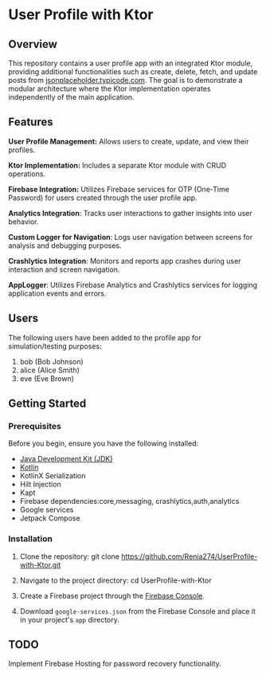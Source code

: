 # User Profile with Ktor

## Overview

This repository contains a user profile app with an integrated Ktor module, providing additional functionalities such as create, delete, fetch, and update posts 
from [jsonplaceholder.typicode.com](https://jsonplaceholder.typicode.com/). The goal is to demonstrate a modular architecture where the Ktor implementation operates 
independently of the main application.

## Features
**User Profile Management:** Allows users to create, update, and view their profiles.

**Ktor Implementation:** Includes a separate Ktor module with CRUD operations.

**Firebase Integration:** Utilizes Firebase services for OTP (One-Time Password) for users created through the user profile app.

**Analytics Integration**: Tracks user interactions to gather insights into user behavior.

**Custom Logger for Navigation**: Logs user navigation between screens for analysis and debugging purposes.

**Crashlytics Integration**: Monitors and reports app crashes during user interaction and screen navigation.

**AppLogger**: Utilizes Firebase Analytics and Crashlytics services for logging application events and errors.


## Users

The following users have been added to the profile app for simulation/testing purposes:

1. bob (Bob Johnson)
2. alice (Alice Smith)
3. eve (Eve Brown)
   
## Getting Started

### Prerequisites

Before you begin, ensure you have the following installed:

- [Java Development Kit (JDK)](https://adoptopenjdk.net/)
- [Kotlin](https://kotlinlang.org/)
- KotlinX Serialization
- Hilt Injection
- Kapt
- Firebase dependencies:core,messaging,
  crashlytics,auth,analytics
- Google services
- Jetpack Compose 

### Installation

1. Clone the repository:
    git clone https://github.com/Renia274/UserProfile-with-Ktor.git

2. Navigate to the project directory:
    cd UserProfile-with-Ktor

3. Create a Firebase project through the [Firebase Console](https://console.firebase.google.com/).
   
4. Download `google-services.json` from the Firebase Console and place it in your project's `app` directory.

## TODO
Implement Firebase Hosting for password recovery functionality.



